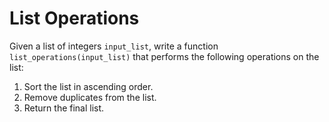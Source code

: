 # List Operations

Given a list of integers `input_list`, write a function `list_operations(input_list)` that performs the following operations on the list:

1. Sort the list in ascending order.
2. Remove duplicates from the list.
3. Return the final list.
